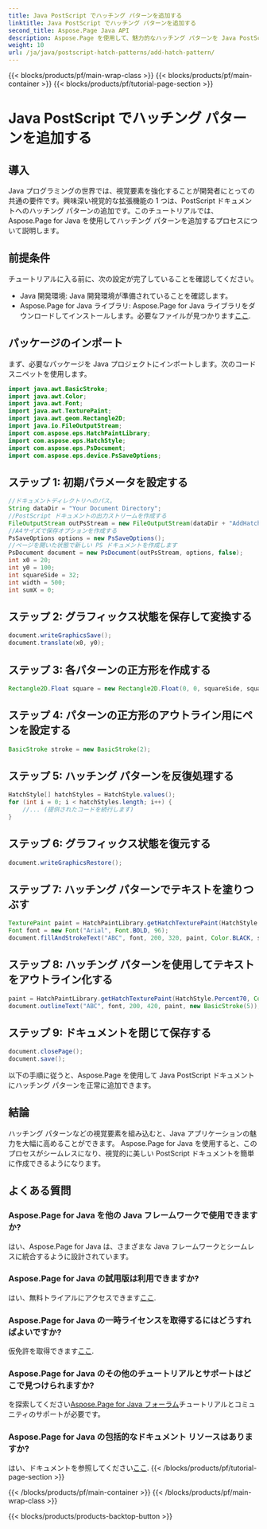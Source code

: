 ```yaml
---
title: Java PostScript でハッチング パターンを追加する
linktitle: Java PostScript でハッチング パターンを追加する
second_title: Aspose.Page Java API
description: Aspose.Page を使用して、魅力的なハッチング パターンを Java PostScript ドキュメントに追加する方法を学びます。ビジュアル コンテンツを簡単に向上させます。
weight: 10
url: /ja/java/postscript-hatch-patterns/add-hatch-pattern/
---
```


{{< blocks/products/pf/main-wrap-class >}}
{{< blocks/products/pf/main-container >}}
{{< blocks/products/pf/tutorial-page-section >}}

# Java PostScript でハッチング パターンを追加する

## 導入
Java プログラミングの世界では、視覚要素を強化することが開発者にとっての共通の要件です。興味深い視覚的な拡張機能の 1 つは、PostScript ドキュメントへのハッチング パターンの追加です。このチュートリアルでは、Aspose.Page for Java を使用してハッチング パターンを追加するプロセスについて説明します。
## 前提条件
チュートリアルに入る前に、次の設定が完了していることを確認してください。
- Java 開発環境: Java 開発環境が準備されていることを確認します。
-  Aspose.Page for Java ライブラリ: Aspose.Page for Java ライブラリをダウンロードしてインストールします。必要なファイルが見つかります[ここ](https://releases.aspose.com/page/java/).
## パッケージのインポート
まず、必要なパッケージを Java プロジェクトにインポートします。次のコード スニペットを使用します。
```java
import java.awt.BasicStroke;
import java.awt.Color;
import java.awt.Font;
import java.awt.TexturePaint;
import java.awt.geom.Rectangle2D;
import java.io.FileOutputStream;
import com.aspose.eps.HatchPaintLibrary;
import com.aspose.eps.HatchStyle;
import com.aspose.eps.PsDocument;
import com.aspose.eps.device.PsSaveOptions;
```
## ステップ 1: 初期パラメータを設定する
```java
//ドキュメントディレクトリへのパス。
String dataDir = "Your Document Directory";
//PostScript ドキュメントの出力ストリームを作成する
FileOutputStream outPsStream = new FileOutputStream(dataDir + "AddHatchPattern_outPS.ps");
//A4サイズで保存オプションを作成する
PsSaveOptions options = new PsSaveOptions();
//ページを開いた状態で新しい PS ドキュメントを作成します
PsDocument document = new PsDocument(outPsStream, options, false);
int x0 = 20;
int y0 = 100;
int squareSide = 32;
int width = 500;
int sumX = 0;
```
## ステップ 2: グラフィックス状態を保存して変換する
```java
document.writeGraphicsSave();
document.translate(x0, y0);
```
## ステップ 3: 各パターンの正方形を作成する
```java
Rectangle2D.Float square = new Rectangle2D.Float(0, 0, squareSide, squareSide);
```
## ステップ 4: パターンの正方形のアウトライン用にペンを設定する
```java
BasicStroke stroke = new BasicStroke(2);
```
## ステップ 5: ハッチング パターンを反復処理する
```java
HatchStyle[] hatchStyles = HatchStyle.values();
for (int i = 0; i < hatchStyles.length; i++) {
    //... (提供されたコードを続行します)
}
```
## ステップ 6: グラフィックス状態を復元する
```java
document.writeGraphicsRestore();
```
## ステップ 7: ハッチング パターンでテキストを塗りつぶす
```java
TexturePaint paint = HatchPaintLibrary.getHatchTexturePaint(HatchStyle.DiagonalCross, Color.RED, Color.YELLOW);
Font font = new Font("Arial", Font.BOLD, 96);
document.fillAndStrokeText("ABC", font, 200, 320, paint, Color.BLACK, stroke);
```
## ステップ 8: ハッチング パターンを使用してテキストをアウトライン化する
```java
paint = HatchPaintLibrary.getHatchTexturePaint(HatchStyle.Percent70, Color.BLUE, Color.WHITE);
document.outlineText("ABC", font, 200, 420, paint, new BasicStroke(5));
```
## ステップ 9: ドキュメントを閉じて保存する
```java
document.closePage();
document.save();
```
以下の手順に従うと、Aspose.Page を使用して Java PostScript ドキュメントにハッチング パターンを正常に追加できます。
## 結論
ハッチング パターンなどの視覚要素を組み込むと、Java アプリケーションの魅力を大幅に高めることができます。 Aspose.Page for Java を使用すると、このプロセスがシームレスになり、視覚的に美しい PostScript ドキュメントを簡単に作成できるようになります。
## よくある質問
### Aspose.Page for Java を他の Java フレームワークで使用できますか?
はい、Aspose.Page for Java は、さまざまな Java フレームワークとシームレスに統合するように設計されています。
### Aspose.Page for Java の試用版は利用できますか?
はい、無料トライアルにアクセスできます[ここ](https://releases.aspose.com/).
### Aspose.Page for Java の一時ライセンスを取得するにはどうすればよいですか?
仮免許を取得できます[ここ](https://purchase.aspose.com/temporary-license/).
### Aspose.Page for Java のその他のチュートリアルとサポートはどこで見つけられますか?
を探索してください[Aspose.Page for Java フォーラム](https://forum.aspose.com/c/page/39)チュートリアルとコミュニティのサポートが必要です。
### Aspose.Page for Java の包括的なドキュメント リソースはありますか?
はい、ドキュメントを参照してください[ここ](https://reference.aspose.com/page/java/).
{{< /blocks/products/pf/tutorial-page-section >}}

{{< /blocks/products/pf/main-container >}}
{{< /blocks/products/pf/main-wrap-class >}}

{{< blocks/products/products-backtop-button >}}
